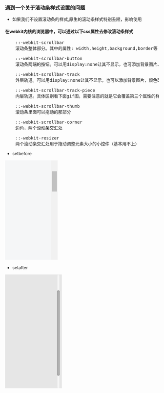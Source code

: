 ### 遇到一个关于滚动条样式设置的问题
+ 如果我们不设置滚动条的样式,原生的滚动条样式特别丑陋，影响使用

#### 在webkit内核的浏览器中，可以通过以下css属性去修改滚动条样式
<pre>
    ::-webkit-scrollbar 
    滚动条整体部分。其中的属性: width,height,background,border等
    
    ::-webkit-scrollbar-button 
    滚动条两端的按钮。可以用display:none让其不显示，也可添加背景图片、颜色
    
    ::-webkit-scrollbar-track 
    外层轨道。可以用display:none让其不显示，也可以添加背景图片，颜色改变显示效果
    
    ::-webkit-scrollbar-track-piece 
    内层轨道。具体区别看下面gif图，需要注意的就是它会覆盖第三个属性的样式
    
    ::-webkit-scrollbar-thumb 
    滚动条里面可以拖动的那部分
    
    ::-webkit-scrollbar-corner 
    边角，两个滚动条交汇处
    
    ::-webkit-resizer 
    两个滚动条交汇处用于拖动调整元素大小的小控件（基本用不上）
</pre>
+ setbefore

![Xshell](png/setbefore.png)          

+ setafter

![Xshell](png/setafter.png) 
